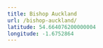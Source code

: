 ```yaml
---
title: Bishop Auckland
url: /bishop-auckland/
latitude: 54.664076200000004
longitude: -1.6752864
---
```

